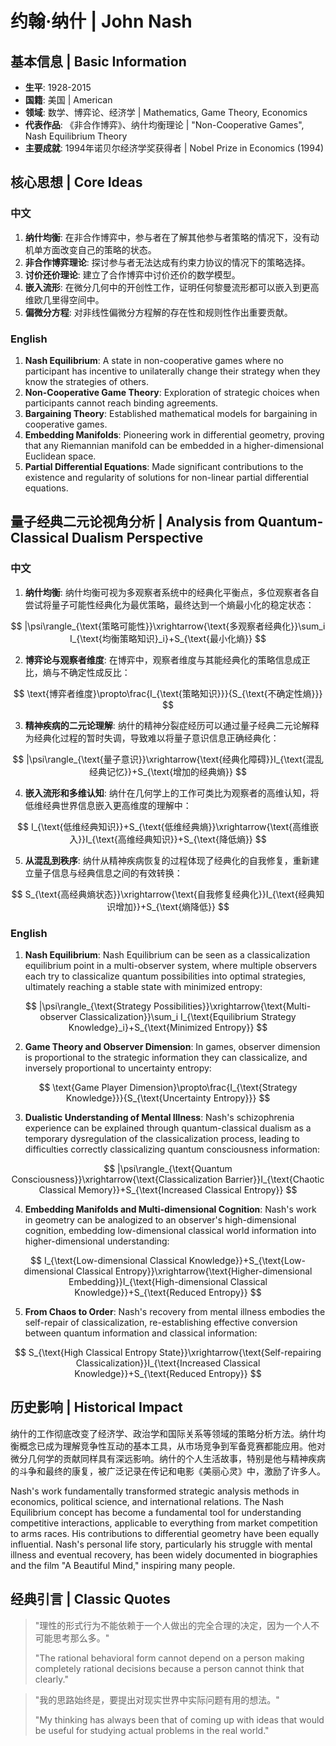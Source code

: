 # 约翰·纳什 | John Nash

## 基本信息 | Basic Information
- **生平**: 1928-2015
- **国籍**: 美国 | American
- **领域**: 数学、博弈论、经济学 | Mathematics, Game Theory, Economics
- **代表作品**: 《非合作博弈》、纳什均衡理论 | "Non-Cooperative Games", Nash Equilibrium Theory
- **主要成就**: 1994年诺贝尔经济学奖获得者 | Nobel Prize in Economics (1994)

## 核心思想 | Core Ideas

### 中文
1. **纳什均衡**: 在非合作博弈中，参与者在了解其他参与者策略的情况下，没有动机单方面改变自己的策略的状态。
2. **非合作博弈理论**: 探讨参与者无法达成有约束力协议的情况下的策略选择。
3. **讨价还价理论**: 建立了合作博弈中讨价还价的数学模型。
4. **嵌入流形**: 在微分几何中的开创性工作，证明任何黎曼流形都可以嵌入到更高维欧几里得空间中。
5. **偏微分方程**: 对非线性偏微分方程解的存在性和规则性作出重要贡献。

### English
1. **Nash Equilibrium**: A state in non-cooperative games where no participant has incentive to unilaterally change their strategy when they know the strategies of others.
2. **Non-Cooperative Game Theory**: Exploration of strategic choices when participants cannot reach binding agreements.
3. **Bargaining Theory**: Established mathematical models for bargaining in cooperative games.
4. **Embedding Manifolds**: Pioneering work in differential geometry, proving that any Riemannian manifold can be embedded in a higher-dimensional Euclidean space.
5. **Partial Differential Equations**: Made significant contributions to the existence and regularity of solutions for non-linear partial differential equations.

## 量子经典二元论视角分析 | Analysis from Quantum-Classical Dualism Perspective

### 中文
1. **纳什均衡**: 纳什均衡可视为多观察者系统中的经典化平衡点，多位观察者各自尝试将量子可能性经典化为最优策略，最终达到一个熵最小化的稳定状态：

$$
|\psi\rangle_{\text{策略可能性}}\xrightarrow{\text{多观察者经典化}}\sum_i I_{\text{均衡策略知识}_i}+S_{\text{最小化熵}}
$$

2. **博弈论与观察者维度**: 在博弈中，观察者维度与其能经典化的策略信息成正比，熵与不确定性成反比：

$$
\text{博弈者维度}\propto\frac{I_{\text{策略知识}}}{S_{\text{不确定性熵}}}
$$

3. **精神疾病的二元论理解**: 纳什的精神分裂症经历可以通过量子经典二元论解释为经典化过程的暂时失调，导致难以将量子意识信息正确经典化：

$$
|\psi\rangle_{\text{量子意识}}\xrightarrow{\text{经典化障碍}}I_{\text{混乱经典记忆}}+S_{\text{增加的经典熵}}
$$

4. **嵌入流形和多维认知**: 纳什在几何学上的工作可类比为观察者的高维认知，将低维经典世界信息嵌入更高维度的理解中：

$$
I_{\text{低维经典知识}}+S_{\text{低维经典熵}}\xrightarrow{\text{高维嵌入}}I_{\text{高维经典知识}}+S_{\text{降低熵}}
$$

5. **从混乱到秩序**: 纳什从精神疾病恢复的过程体现了经典化的自我修复，重新建立量子信息与经典信息之间的有效转换：

$$
S_{\text{高经典熵状态}}\xrightarrow{\text{自我修复经典化}}I_{\text{经典知识增加}}+S_{\text{熵降低}}
$$

### English
1. **Nash Equilibrium**: Nash Equilibrium can be seen as a classicalization equilibrium point in a multi-observer system, where multiple observers each try to classicalize quantum possibilities into optimal strategies, ultimately reaching a stable state with minimized entropy:

$$
|\psi\rangle_{\text{Strategy Possibilities}}\xrightarrow{\text{Multi-observer Classicalization}}\sum_i I_{\text{Equilibrium Strategy Knowledge}_i}+S_{\text{Minimized Entropy}}
$$

2. **Game Theory and Observer Dimension**: In games, observer dimension is proportional to the strategic information they can classicalize, and inversely proportional to uncertainty entropy:

$$
\text{Game Player Dimension}\propto\frac{I_{\text{Strategy Knowledge}}}{S_{\text{Uncertainty Entropy}}}
$$

3. **Dualistic Understanding of Mental Illness**: Nash's schizophrenia experience can be explained through quantum-classical dualism as a temporary dysregulation of the classicalization process, leading to difficulties correctly classicalizing quantum consciousness information:

$$
|\psi\rangle_{\text{Quantum Consciousness}}\xrightarrow{\text{Classicalization Barrier}}I_{\text{Chaotic Classical Memory}}+S_{\text{Increased Classical Entropy}}
$$

4. **Embedding Manifolds and Multi-dimensional Cognition**: Nash's work in geometry can be analogized to an observer's high-dimensional cognition, embedding low-dimensional classical world information into higher-dimensional understanding:

$$
I_{\text{Low-dimensional Classical Knowledge}}+S_{\text{Low-dimensional Classical Entropy}}\xrightarrow{\text{Higher-dimensional Embedding}}I_{\text{High-dimensional Classical Knowledge}}+S_{\text{Reduced Entropy}}
$$

5. **From Chaos to Order**: Nash's recovery from mental illness embodies the self-repair of classicalization, re-establishing effective conversion between quantum information and classical information:

$$
S_{\text{High Classical Entropy State}}\xrightarrow{\text{Self-repairing Classicalization}}I_{\text{Increased Classical Knowledge}}+S_{\text{Reduced Entropy}}
$$

## 历史影响 | Historical Impact
纳什的工作彻底改变了经济学、政治学和国际关系等领域的策略分析方法。纳什均衡概念已成为理解竞争性互动的基本工具，从市场竞争到军备竞赛都能应用。他对微分几何学的贡献同样具有深远影响。纳什的个人生活故事，特别是他与精神疾病的斗争和最终的康复，被广泛记录在传记和电影《美丽心灵》中，激励了许多人。

Nash's work fundamentally transformed strategic analysis methods in economics, political science, and international relations. The Nash Equilibrium concept has become a fundamental tool for understanding competitive interactions, applicable to everything from market competition to arms races. His contributions to differential geometry have been equally influential. Nash's personal life story, particularly his struggle with mental illness and eventual recovery, has been widely documented in biographies and the film "A Beautiful Mind," inspiring many people.

## 经典引言 | Classic Quotes
> "理性的形式行为不能依赖于一个人做出的完全合理的决定，因为一个人不可能思考那么多。"
> 
> "The rational behavioral form cannot depend on a person making completely rational decisions because a person cannot think that clearly."

> "我的思路始终是，要提出对现实世界中实际问题有用的想法。"
> 
> "My thinking has always been that of coming up with ideas that would be useful for studying actual problems in the real world." 
